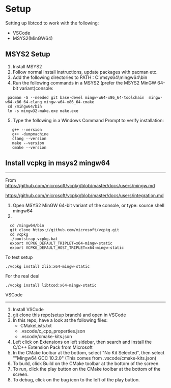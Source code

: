 # Setup

Setting up libtcod to work with the following:

- VSCode
- MSYS2(MinGW64)

## MSYS2 Setup

1. Install MSYS2
2. Follow normal install instructions, update packages with pacman etc.
3. Add the following directories to PATH :
   C:\msys64\mingw64\bin
4. Run the following commands in a MSYS2 (prefer the MSYS2 MinGW 64-bit variant)console:

```
 pacman -S --needed git base-devel mingw-w64-x86_64-toolchain  mingw-w64-x86_64-clang mingw-w64-x86_64-cmake
 cd /mingw64/bin
 ln -s mingw32-make.exe make.exe
```

5.  Type the following in a Windows Command Prompt to verify installation:

```
   g++ --version
   g++ -dumpmachine
   clang --version
   make --version
   cmake --version
```

## Install vcpkg in msys2 mingw64

---

From
https://github.com/microsoft/vcpkg/blob/master/docs/users/mingw.md

https://github.com/microsoft/vcpkg/blob/master/docs/users/integration.md

1. Open MSYS2 MinGW 64-bit variant of the console, or type: source shell mingw64
2.

```
  cd /mingw64/bin
  git clone https://github.com/microsoft/vcpkg.git
  cd vcpkg
  ./bootstrap-vcpkg.bat
  export VCPKG_DEFAULT_TRIPLET=x64-mingw-static
  export VCPKG_DEFAULT_HOST_TRIPLET=x64-mingw-static
```

To test setup

```
./vcpkg install zlib:x64-mingw-static
```

For the real deal

```
./vcpkg install libtcod:x64-mingw-static
```

VSCode

---

1.  Install VSCode
2.  git clone this repo(setup branch) and open in VSCode
3.  In this repo, have a look at the following files:
    - CMakeLists.txt
    - .vscode/c_cpp_properties.json
    - .vscode/cmake-kits.json
4.  Left click on Extensions on left sidebar, then search and install the C/C++ Extension Pack from Microsoft
5.  In the CMake toolbar at the bottom, select "No Kit Selected", then select ""Mingw64 GCC 10.2.0" (This comes from .vscode/cmake-kits.json)
6.  To build, click Build on the CMake toolbar at the bottom of the screen.
7.  To run, click the play button on the CMake toolbar at the bottom of the screen.
8.  To debug, click on the bug icon to the left of the play button.
